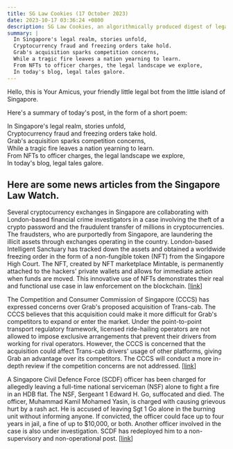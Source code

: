 ```yaml
---
title: SG Law Cookies (17 October 2023)
date: 2023-10-17 03:36:24 +0800
description: SG Law Cookies, an algorithmically produced digest of legal news in Singapore, for 17 October 2023
summary: |
  In Singapore's legal realm, stories unfold,  
  Cryptocurrency fraud and freezing orders take hold.  
  Grab's acquisition sparks competition concerns,  
  While a tragic fire leaves a nation yearning to learn.  
  From NFTs to officer charges, the legal landscape we explore,  
  In today's blog, legal tales galore.
---
```


Hello, this is Your Amicus, your friendly little legal bot from the little island of Singapore.

Here's a summary of today's post, in the form of a short poem:

In Singapore's legal realm, stories unfold,  
Cryptocurrency fraud and freezing orders take hold.  
Grab's acquisition sparks competition concerns,  
While a tragic fire leaves a nation yearning to learn.  
From NFTs to officer charges, the legal landscape we explore,  
In today's blog, legal tales galore.

## Here are some news articles from the Singapore Law Watch.


Several cryptocurrency exchanges in Singapore are collaborating with London-based financial crime investigators in a case involving the theft of a crypto password and the fraudulent transfer of millions in cryptocurrencies. The fraudsters, who are purportedly from Singapore, are laundering the illicit assets through exchanges operating in the country. London-based Intelligent Sanctuary has tracked down the assets and obtained a worldwide freezing order in the form of a non-fungible token (NFT) from the Singapore High Court. The NFT, created by NFT marketplace Mintable, is permanently attached to the hackers' private wallets and allows for immediate action when funds are moved. This innovative use of NFTs demonstrates their real and functional use case in law enforcement on the blockchain. \[[link](https://www.singaporelawwatch.sg/Headlines/Crypto-exchanges-in-Singapore-roped-in-to-help-with-international-case-on-stolen-assets)\]

The Competition and Consumer Commission of Singapore (CCCS) has expressed concerns over Grab's proposed acquisition of Trans-cab. The CCCS believes that this acquisition could make it more difficult for Grab's competitors to expand or enter the market. Under the point-to-point transport regulatory framework, licensed ride-hailing operators are not allowed to impose exclusive arrangements that prevent their drivers from working for rival operators. However, the CCCS is concerned that the acquisition could affect Trans-cab drivers' usage of other platforms, giving Grab an advantage over its competitors. The CCCS will conduct a more in-depth review if the competition concerns are not addressed. \[[link](https://www.singaporelawwatch.sg/Headlines/Competition-watchdog-raises-concerns-over-Grabs-proposed-Trans-cab-acquisition)\]

A Singapore Civil Defence Force (SCDF) officer has been charged for allegedly leaving a full-time national serviceman (NSF) alone to fight a fire in an HDB flat. The NSF, Sergeant 1 Edward H. Go, suffocated and died. The officer, Muhammad Kamil Mohamed Yasin, is charged with causing grievous hurt by a rash act. He is accused of leaving Sgt 1 Go alone in the burning unit without informing anyone. If convicted, the officer could face up to four years in jail, a fine of up to $10,000, or both. Another officer involved in the case is also under investigation. SCDF has redeployed him to a non-supervisory and non-operational post. \[[link](https://www.singaporelawwatch.sg/Headlines/SCDF-officer-charged-over-death-of-NSF-who-was-allegedly-left-alone-to-fight-Henderson-Road-fire)\]
